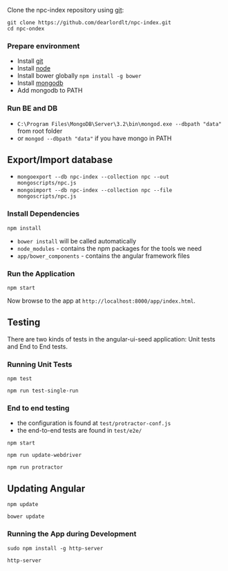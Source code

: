 Clone the npc-index repository using [git](https://git-scm.com/downloads):

```
git clone https://github.com/dearlordlt/npc-index.git
cd npc-ondex
```

### Prepare environment

* Install [git](https://git-scm.com/downloads)
* Install [node](https://nodejs.org/en/)
* Install bower globally ``npm install -g bower``
* Install [mongodb](https://www.mongodb.org/downloads#production)
* Add mongodb to PATH

### Run BE and DB

* ``C:\Program Files\MongoDB\Server\3.2\bin\mongod.exe --dbpath "data"`` from root folder
* or ``mongod --dbpath "data"`` if you have mongo in PATH

## Export/Import database

* ``mongoexport --db npc-index --collection npc --out mongoscripts/npc.js``
* ``mongoimport --db npc-index --collection npc --file mongoscripts/npc.js``

### Install Dependencies

```
npm install
```

* `bower install` will be called automatically
* `node_modules` - contains the npm packages for the tools we need
* `app/bower_components` - contains the angular framework files

### Run the Application

```
npm start
```

Now browse to the app at `http://localhost:8000/app/index.html`.


## Testing

There are two kinds of tests in the angular-ui-seed application: Unit tests and End to End tests.

### Running Unit Tests

```
npm test
```

```
npm run test-single-run
```


### End to end testing

* the configuration is found at `test/protractor-conf.js`
* the end-to-end tests are found in `test/e2e/`

```
npm start
```

```
npm run update-webdriver
```

```
npm run protractor
```

## Updating Angular

```
npm update
```

```
bower update
```

### Running the App during Development

```
sudo npm install -g http-server
```

```
http-server
```